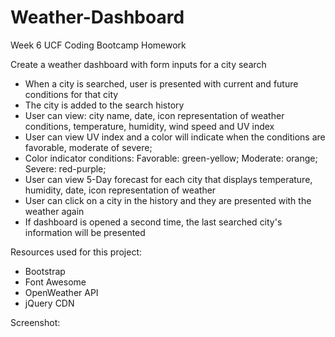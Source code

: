 # Weather-Dashboard

Week 6 UCF Coding Bootcamp Homework

Create a weather dashboard with form inputs for a city search 
- When a city is searched, user is presented with current and future conditions for that city 
- The city is added to the search history
- User can view: city name, date, icon representation of weather conditions, temperature, humidity, wind speed and UV index
- User can view UV index and a color will indicate when the conditions are favorable, moderate of severe; 
- Color indicator conditions: Favorable: green-yellow; Moderate: orange; Severe: red-purple; 
- User can view 5-Day forecast for each city that displays temperature, humidity, date, icon representation of weather
- User can click on a city in the history and they are presented with the weather again
- If dashboard is opened a second time, the last searched city's information will be presented

Resources used for this project: 
- Bootstrap
- Font Awesome
- OpenWeather API
- jQuery CDN

Screenshot: 
